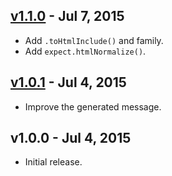 ## [v1.1.0] - Jul  7, 2015

* Add `.toHtmlInclude()` and family.
* Add `expect.htmlNormalize()`.

[v1.1.0]: https://github.com/rstacruz/expect-html-equal/compare/v1.0.1...v1.1.0

## [v1.0.1] - Jul  4, 2015

* Improve the generated message.

[v1.0.1]: https://github.com/rstacruz/expect-html-equal/compare/v1.0.0...v1.0.1

## v1.0.0 - Jul  4, 2015

* Initial release.
